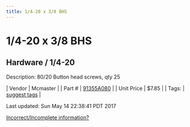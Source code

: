```yaml
---
title: 1/4-20 x 3/8 BHS
---
```


# 1/4-20 x 3/8 BHS
## Hardware / 1/4-20
Description: 	80/20 Button head screws, qty 25 

| Vendor | Mcmaster | 
| Part # | [91355A080](https://www.mcmaster.com/#91355A080) | 
| Unit Price | $7.85 | 
| Tags: | [suggest tags](https://docs.google.com/forms/d/e/1FAIpQLSeWyY8v3RgOty-MyWmh9U0iivNYN_molChYyS-0U-o-kOAv_g/viewform) | 

Last updated: Sun May 14 22:38:41 PDT 2017

 [Incorrect/Incomplete information?](https://docs.google.com/forms/d/e/1FAIpQLSeWyY8v3RgOty-MyWmh9U0iivNYN_molChYyS-0U-o-kOAv_g/viewform)